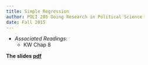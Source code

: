 ```yaml
---
title: Simple Regression
author: POLI 205 Doing Research in Political Science
date: Fall 2015
---
```


* _Associated Readings_:
    * KW Chap 8

__The slides [pdf]({{site.url}}/poli205/slides/09-regPRINT.pdf)__
